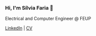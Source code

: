 ### Hi, I'm Sílvia Faria 👋

Electrical and Computer Engineer @ FEUP

[LinkedIn](https://www.linkedin.com/in/s%C3%ADlvia-faria/) | [CV](https://drive.google.com/drive/folders/1QW-zKAq7cA6AJyNT__0qYVLIfRnihoVf?usp=sharing)
<!--
**silviafaria1/silviafaria1** is a ✨ _special_ ✨ repository because its `README.md` (this file) appears on your GitHub profile.

Here are some ideas to get you started:

- 🔭 I’m currently working on ...
- 🌱 I’m currently learning ...
- 👯 I’m looking to collaborate on ...
- 🤔 I’m looking for help with ...
- 💬 Ask me about ...
- 📫 How to reach me: ...
- 😄 Pronouns: ...
- ⚡ Fun fact: ...
-->
